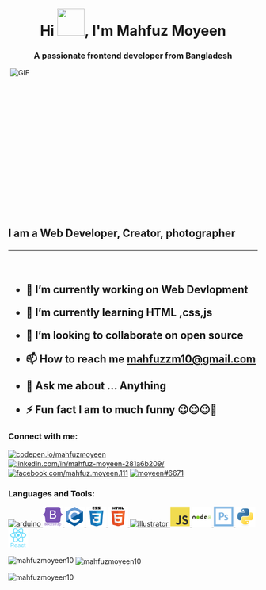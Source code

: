 <h1 align="center">Hi <img src="https://github.com/mahfuzmoyeen10/mahfuzmoyeen10/blob/main/Wave.gif" height="55px" width="55px">, I'm Mahfuz Moyeen</h1>
<h3 align="center">A passionate frontend developer from Bangladesh</h3>
<img align="right" alt="GIF" src="https://github.com/mahfuzmoyeen10/mahfuzmoyeen10/blob/main/mygif.gif?raw=true" width="500" height="320" />
<h2 align="left">I am a Web Developer, Creator, photographer
  <br>
  <hr>
  <br>
  
- 🔭 I’m currently working on **Web Devlopment**

- 🌱 I’m currently learning **HTML ,css,js**
  
- 👯 I’m looking to collaborate on open source
  
- 📫 How to reach me **mahfuzzm10@gmail.com**

- 💬 Ask me about ... Anything

- ⚡ Fun fact **I am to much funny 😉😉😉🤣**

<h3 align="left">Connect with me:</h3>
<p align="left">
<a href="https://codepen.io/mahfuzmoyeen" target="blank"><img align="center" src="https://raw.githubusercontent.com/rahuldkjain/github-profile-readme-generator/master/src/images/icons/Social/codepen.svg" alt="codepen.io/mahfuzmoyeen" height="30" width="40" /></a>
<a href="https://www.linkedin.com/in/mahfuz-moyeen-281a6b209/" target="blank"><img align="center" src="https://raw.githubusercontent.com/rahuldkjain/github-profile-readme-generator/master/src/images/icons/Social/linked-in-alt.svg" alt="linkedin.com/in/mahfuz-moyeen-281a6b209/" height="30" width="40" /></a>
<a href="https://www.facebook.com/mahfuz.moyeen.111" target="blank"><img align="center" src="https://raw.githubusercontent.com/rahuldkjain/github-profile-readme-generator/master/src/images/icons/Social/facebook.svg" alt="facebook.com/mahfuz.moyeen.111" height="30" width="40" /></a>
<a href="https://discord.gg/moyeen#6671" target="blank"><img align="center" src="https://raw.githubusercontent.com/rahuldkjain/github-profile-readme-generator/master/src/images/icons/Social/discord.svg" alt="moyeen#6671" height="30" width="40" /></a>
</p>

<h3 align="left">Languages and Tools:</h3>
<p align="left"> <a href="https://www.arduino.cc/" target="_blank" rel="noreferrer"> <img src="https://cdn.worldvectorlogo.com/logos/arduino-1.svg" alt="arduino" width="40" height="40"/> </a> <a href="https://getbootstrap.com" target="_blank" rel="noreferrer"> <img src="https://raw.githubusercontent.com/devicons/devicon/master/icons/bootstrap/bootstrap-plain-wordmark.svg" alt="bootstrap" width="40" height="40"/> </a> <a href="https://www.cprogramming.com/" target="_blank" rel="noreferrer"> <img src="https://raw.githubusercontent.com/devicons/devicon/master/icons/c/c-original.svg" alt="c" width="40" height="40"/> </a> <a href="https://www.w3schools.com/css/" target="_blank" rel="noreferrer"> <img src="https://raw.githubusercontent.com/devicons/devicon/master/icons/css3/css3-original-wordmark.svg" alt="css3" width="40" height="40"/> </a> <a href="https://www.w3.org/html/" target="_blank" rel="noreferrer"> <img src="https://raw.githubusercontent.com/devicons/devicon/master/icons/html5/html5-original-wordmark.svg" alt="html5" width="40" height="40"/> </a> <a href="https://www.adobe.com/in/products/illustrator.html" target="_blank" rel="noreferrer"> <img src="https://www.vectorlogo.zone/logos/adobe_illustrator/adobe_illustrator-icon.svg" alt="illustrator" width="40" height="40"/> </a> <a href="https://developer.mozilla.org/en-US/docs/Web/JavaScript" target="_blank" rel="noreferrer"> <img src="https://raw.githubusercontent.com/devicons/devicon/master/icons/javascript/javascript-original.svg" alt="javascript" width="40" height="40"/> </a> <a href="https://nodejs.org" target="_blank" rel="noreferrer"> <img src="https://raw.githubusercontent.com/devicons/devicon/master/icons/nodejs/nodejs-original-wordmark.svg" alt="nodejs" width="40" height="40"/> </a> <a href="https://www.photoshop.com/en" target="_blank" rel="noreferrer"> <img src="https://raw.githubusercontent.com/devicons/devicon/master/icons/photoshop/photoshop-line.svg" alt="photoshop" width="40" height="40"/> </a> <a href="https://www.python.org" target="_blank" rel="noreferrer"> <img src="https://raw.githubusercontent.com/devicons/devicon/master/icons/python/python-original.svg" alt="python" width="40" height="40"/> </a> <a href="https://reactjs.org/" target="_blank" rel="noreferrer"> <img src="https://raw.githubusercontent.com/devicons/devicon/master/icons/react/react-original-wordmark.svg" alt="react" width="40" height="40"/> </a> </p>

<p><img align="left" src="https://github-readme-stats.vercel.app/api/top-langs?username=mahfuzmoyeen10&show_icons=true&locale=en&layout=compact" alt="mahfuzmoyeen10" /></p>
  

<p>&nbsp;<img align="center" src="https://github-readme-stats.vercel.app/api?username=mahfuzmoyeen10&show_icons=true&locale=en" alt="mahfuzmoyeen10" /></p>

<p><img align="center" src="https://github-readme-streak-stats.herokuapp.com/?user=mahfuzmoyeen10&" alt="mahfuzmoyeen10" /></p>
